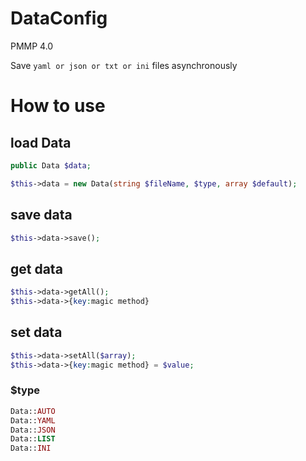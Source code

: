 # DataConfig
PMMP 4.0

Save `yaml or json or txt or ini` files asynchronously

# How to use

## load Data
```php
public Data $data;

$this->data = new Data(string $fileName, $type, array $default);
```

## save data
```php
$this->data->save();
```

## get data
```php
$this->data->getAll();
$this->data->{key:magic method}
```

## set data
```php
$this->data->setAll($array);
$this->data->{key:magic method} = $value;
```

### $type
```php
Data::AUTO
Data::YAML
Data::JSON
Data::LIST
Data::INI
```
